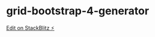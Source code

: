 # grid-bootstrap-4-generator

[Edit on StackBlitz ⚡️](https://stackblitz.com/edit/grid-bootstrap-4-generator)